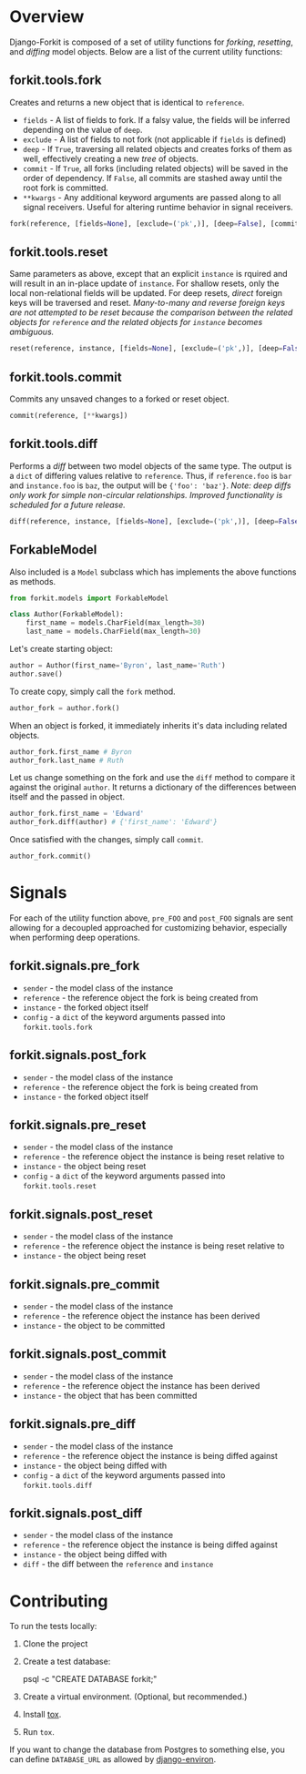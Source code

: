 Overview
========
Django-Forkit is composed of a set of utility functions for _forking_,
_resetting_, and _diffing_ model objects. Below are a list of the current
utility functions:

forkit.tools.fork
-----------------
Creates and returns a new object that is identical to ``reference``.

- ``fields`` - A list of fields to fork. If a falsy value, the fields
will be inferred depending on the value of ``deep``.
- ``exclude`` - A list of fields to not fork (not applicable if ``fields``
is defined)
- ``deep`` - If ``True``, traversing all related objects and creates forks
of them as well, effectively creating a new _tree_ of objects.
- ``commit`` - If ``True``, all forks (including related objects) will be saved
in the order of dependency. If ``False``, all commits are stashed away until
the root fork is committed.
- ``**kwargs`` - Any additional keyword arguments are passed along to all signal
receivers. Useful for altering runtime behavior in signal receivers.

```python
fork(reference, [fields=None], [exclude=('pk',)], [deep=False], [commit=True], [**kwargs])
```

forkit.tools.reset
------------------
Same parameters as above, except that an explicit ``instance`` is rquired and
will result in an in-place update of ``instance``. For shallow resets, only the
local non-relational fields will be updated. For deep resets, _direct_
foreign keys will be traversed and reset. _Many-to-many and reverse foreign keys
are not attempted to be reset because the comparison between the related objects
for ``reference`` and the related objects for ``instance`` becomes ambiguous._

```python
reset(reference, instance, [fields=None], [exclude=('pk',)], [deep=False], [commit=True], [**kwargs])
```

forkit.tools.commit
-------------------
Commits any unsaved changes to a forked or reset object.

```python
commit(reference, [**kwargs])
```

forkit.tools.diff
-----------------
Performs a _diff_ between two model objects of the same type. The output is a
``dict`` of differing values relative to ``reference``. Thus, if
``reference.foo`` is ``bar`` and ``instance.foo`` is ``baz``, the output will
be ``{'foo': 'baz'}``. _Note: deep diffs only work for simple non-circular
relationships. Improved functionality is scheduled for a future release._

```python
diff(reference, instance, [fields=None], [exclude=('pk',)], [deep=False], [**kwargs])
```

ForkableModel
-------------
Also included is a ``Model`` subclass which has implements the above functions
as methods.

```python
from forkit.models import ForkableModel

class Author(ForkableModel):
    first_name = models.CharField(max_length=30)
    last_name = models.CharField(max_length=30)
```

Let's create starting object:

```python
author = Author(first_name='Byron', last_name='Ruth')
author.save()
```

To create copy, simply call the ``fork`` method.

```python
author_fork = author.fork()
```

When an object is forked, it immediately inherits it's data including
related objects.

```python
author_fork.first_name # Byron
author_fork.last_name # Ruth
```

Let us change something on the fork and use the ``diff`` method to compare it
against the original ``author``. It returns a dictionary of the differences
between itself and the passed in object.

```python
author_fork.first_name = 'Edward'
author_fork.diff(author) # {'first_name': 'Edward'}
```

Once satisfied with the changes, simply call ``commit``.

```python
author_fork.commit()
```

Signals
=======
For each of the utility function above, ``pre_FOO`` and ``post_FOO`` signals
are sent allowing for a decoupled approached for customizing behavior, especially
when performing deep operations.

forkit.signals.pre_fork
-----------------------

- ``sender`` - the model class of the instance
- ``reference`` - the reference object the fork is being created from
- ``instance`` - the forked object itself
- ``config`` - a ``dict`` of the keyword arguments passed into ``forkit.tools.fork``

forkit.signals.post_fork
-----------------------

- ``sender`` - the model class of the instance
- ``reference`` - the reference object the fork is being created from
- ``instance`` - the forked object itself

forkit.signals.pre_reset
-----------------------

- ``sender`` - the model class of the instance
- ``reference`` - the reference object the instance is being reset relative to
- ``instance`` - the object being reset
- ``config`` - a ``dict`` of the keyword arguments passed into ``forkit.tools.reset``

forkit.signals.post_reset
-----------------------

- ``sender`` - the model class of the instance
- ``reference`` - the reference object the instance is being reset relative to
- ``instance`` - the object being reset

forkit.signals.pre_commit
-----------------------

- ``sender`` - the model class of the instance
- ``reference`` - the reference object the instance has been derived
- ``instance`` - the object to be committed

forkit.signals.post_commit
-----------------------

- ``sender`` - the model class of the instance
- ``reference`` - the reference object the instance has been derived
- ``instance`` - the object that has been committed

forkit.signals.pre_diff
-----------------------

- ``sender`` - the model class of the instance
- ``reference`` - the reference object the instance is being diffed against
- ``instance`` - the object being diffed with
- ``config`` - a ``dict`` of the keyword arguments passed into ``forkit.tools.diff``

forkit.signals.post_diff
-----------------------

- ``sender`` - the model class of the instance
- ``reference`` - the reference object the instance is being diffed against
- ``instance`` - the object being diffed with
- ``diff`` - the diff between the ``reference`` and ``instance``

Contributing
============

To run the tests locally:

1. Clone the project
1. Create a test database:

    psql -c "CREATE DATABASE forkit;"

1. Create a virtual environment. (Optional, but recommended.)
1. Install [tox][tox].
1. Run `tox`.

If you want to change the database from Postgres to something else, you can
define `DATABASE_URL` as allowed by [django-environ][django-environ].


[django-environ]: https://django-environ.readthedocs.io
[tox]: https://tox.readthedocs.io
